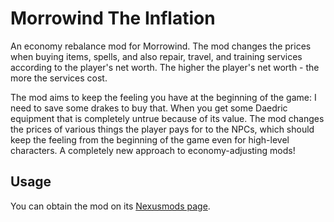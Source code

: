 # Morrowind The Inflation

An economy rebalance mod for Morrowind. The mod changes the prices when buying items, spells, and also repair, travel, and training services according to the player's net worth. The higher the player's net worth - the more the services cost.

The mod aims to keep the feeling you have at the beginning of the game: I need to save some drakes to buy that. When you get some Daedric equipment that is completely untrue because of its value. The mod changes the prices of various things the player pays for to the NPCs, which should keep the feeling from the beginning of the game even for high-level characters. A completely new approach to economy-adjusting mods!

## Usage

You can obtain the mod on its [Nexusmods page](https://www.nexusmods.com/morrowind/mods/50580).
